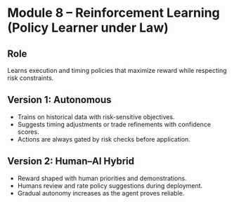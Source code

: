 # Module 8 – Reinforcement Learning (Policy Learner under Law)

## Role
Learns execution and timing policies that maximize reward while respecting risk constraints.

## Version 1: Autonomous
- Trains on historical data with risk-sensitive objectives.
- Suggests timing adjustments or trade refinements with confidence scores.
- Actions are always gated by risk checks before application.

## Version 2: Human–AI Hybrid
- Reward shaped with human priorities and demonstrations.
- Humans review and rate policy suggestions during deployment.
- Gradual autonomy increases as the agent proves reliable.
